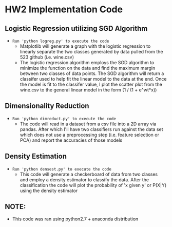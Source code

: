 # HW2 Implementation Code

## Logistic Regression utilizing SGD Algorithm 
- ``` Run 'python logreg.py' to execute the code ```
  - Matplotlib will generate a graph with the logistic regression to linearly separate the two classes generated by data pulled from the 523 github (i.e. wine.csv)
  - The logistic regression algorithm employs the SGD algorithm to minimize the function on the data and find the maximum margin between two classes of data points. The SGD algorithm will return a classifer used to help fit the linear model to the data at the end. Once the model is fit to the classifer value, I plot the scatter plot from the wine.csv to the general linear model in the form (1 / (1 + e^wt*x))

## Dimensionality Reduction 
- ``` Run 'python dimreduct.py' to execute the code ```
  - The code will read in a dataset from a csv file into a 2D array via pandas. After which I'll have two classifiers run against the data set which does not use a preprocessing step (i.e. feature selection or PCA) and report the accuracies of those models

## Density Estimation
- ``` Run 'python densest.py' to execute the code ```
  - This code will generate a checkerboard of data from two classes and employ a density estimator to classify the data. After the classification the code will plot the probability of 'x given y' or P(X|Y) using the density estimator

## NOTE:
- This code was ran using python2.7 + anaconda distribution
